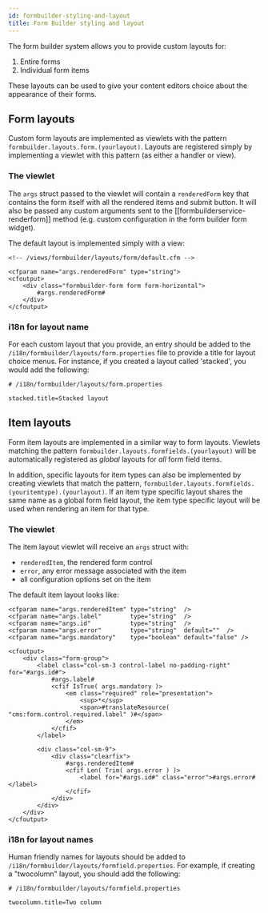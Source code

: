 ```yaml
---
id: formbuilder-styling-and-layout
title: Form Builder styling and layout
---
```


The form builder system allows you to provide custom layouts for:

1. Entire forms
2. Individual form items

These layouts can be used to give your content editors choice about the appearance of their forms.

## Form layouts

Custom form layouts are implemented as viewlets with the pattern `formbuilder.layouts.form.(yourlayout)`. Layouts are registered simply by implementing a viewlet with this pattern (as either a handler or view).

### The viewlet

The `args` struct passed to the viewlet will contain a `renderedForm` key that contains the form itself with all the rendered items and submit button. It will also be passed any custom arguments sent to the [[formbuilderservice-renderform]] method (e.g. custom configuration in the form builder form widget).

The default layout is implemented simply with a view:

```lucee
<!-- /views/formbuilder/layouts/form/default.cfm -->

<cfparam name="args.renderedForm" type="string">
<cfoutput>
	<div class="formbuilder-form form form-horizontal">
		#args.renderedForm#
	</div>
</cfoutput>
```

### i18n for layout name

For each custom layout that you provide, an entry should be added to the `/i18n/formbuilder/layouts/form.properties` file to provide a title for layout choice menus. For instance, if you created a layout called 'stacked', you would add the following:

```properties
# /i18n/formbuilder/layouts/form.properties

stacked.title=Stacked layout
```

## Item layouts

Form item layouts are implemented in a similar way to form layouts. Viewlets matching the pattern `formbuilder.layouts.formfields.(yourlayout)` will be automatically registered as _global_ layouts for _all_ form field items.

In addition, specific layouts for item types can also be implemented by creating viewlets that match the pattern, `formbuilder.layouts.formfields.(youritemtype).(yourlayout)`. If an item type specific layout shares the same name as a global form field layout, the item type specific layout will be used when rendering an item for that type.

### The viewlet

The item layout viewlet will receive an `args` struct with:

* `renderedItem`, the rendered form control
* `error`, any error message associated with the item
* all configuration options set on the item

The default item layout looks like:

```lucee
<cfparam name="args.renderedItem" type="string"  />
<cfparam name="args.label"        type="string"  />
<cfparam name="args.id"           type="string"  />
<cfparam name="args.error"        type="string"  default=""  />
<cfparam name="args.mandatory"    type="boolean" default="false" />

<cfoutput>
	<div class="form-group">
		<label class="col-sm-3 control-label no-padding-right" for="#args.id#">
			#args.label#
			<cfif IsTrue( args.mandatory )>
				<em class="required" role="presentation">
					<sup>*</sup>
					<span>#translateResource( "cms:form.control.required.label" )#</span>
				</em>
			</cfif>
		</label>

		<div class="col-sm-9">
			<div class="clearfix">
				#args.renderedItem#
				<cfif Len( Trim( args.error ) )>
					<label for="#args.id#" class="error">#args.error#</label>
				</cfif>
			</div>
		</div>
	</div>
</cfoutput>
```

### i18n for layout names

Human friendly names for layouts should be added to `/i18n/formbuilder/layouts/formfield.properties`. For example, if creating a "twocolumn" layout, you should add the following:

```properties
# /i18n/formbuilder/layouts/formfield.properties

twocolumn.title=Two column
```
